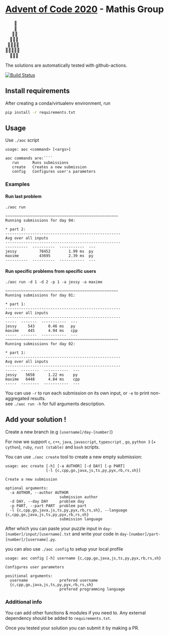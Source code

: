 # [Advent of Code 2020](https://adventofcode.com/) - Mathis Group
⁣    🌟  
    🎄  
   🎄🎄  
  🎄🎄🎄  
 🎄🎄🎄🎄  
🎄🎄🎄🎄🎄  
  🎁🎁🎁
  
The solutions are automatically tested with github-actions.

[![Build Status](https://github.com/vidalmaxime/adventofcode-2020/workflows/CI/badge.svg)](https://github.com/vidalmaxime/adventofcode-2020/actions?query=branch%3Amaster)


## Install requirements
After creating a conda/virtualenv environment, run
```bash
pip install -r requirements.txt
```
## Usage

Use `./aoc` script

```
usage: aoc <command> [<args>]

aoc commands are:````
   run      Runs submissions
   create   Creates a new submission
   config   Configures user's parameters
```

### Examples

#### Run last problem

```
./aoc run
```

```
~~~~~~~~~~~~~~~~~~~~~~~~~~~~~~~~~~~~~~~~~~~~~~~~~~
Running submissions for day 04:

* part 2:
---------------------------------------------------
Avg over all inputs
---------------------------------------------------
----------  ----------  -----------  ---
jessy          78452        1.99 ms  py
maxime         43695        2.39 ms  py
----------  ----------  -----------  ---
```

#### Run specific problems from specific users

```
./aoc run -d 1 -d 2 -p 1 -a jessy -a maxime
```

```
~~~~~~~~~~~~~~~~~~~~~~~~~~~~~~~~~~~~~~~~~~~~~~~~~~
Running submissions for day 01:

* part 1:
---------------------------------------------------
Avg over all inputs
---------------------------------------------------
-----  -------  -----------  ---
jessy     543      0.46 ms   py
maxime    445      4.94 ms   cpp
-----  -------  -----------  ---
~~~~~~~~~~~~~~~~~~~~~~~~~~~~~~~~~~~~~~~~~~~~~~~~~~
Running submissions for day 02:

* part 1:
---------------------------------------------------
Avg over all inputs
---------------------------------------------------
-----  --------  -----------  ---
jessy    5658      1.22 ms    py
maxime   6448      4.84 ms    cpp
-----  --------  -----------  ---
```

You can use `-r` to run each submission on its own input, or `-e` to print non-aggregated results.  
see `./aoc run -h` for full arguments description.

## Add your solution !

Create a new branch (e.g `[username]/day-[number]`)

For now we support `c`, `c++`, `java`, `javascript`, `typescript` , `go`, `python 3` (+ `cython`), `ruby`, `rust (stable)` and `bash` scripts.

You can use `./aoc create` tool to create a new empty submission:

```
usage: aoc create [-h] [-a AUTHOR] [-d DAY] [-p PART]
                  [-l {c,cpp,go,java,js,ts,py,pyx,rb,rs,sh}]

Create a new submission

optional arguments:
  -a AUTHOR, --author AUTHOR
                        submission author
  -d DAY, --day DAY     problem day
  -p PART, --part PART  problem part
  -l {c,cpp,go,java,js,ts,py,pyx,rb,rs,sh}, --language {c,cpp,go,java,js,ts,py,pyx,rb,rs,sh}
                        submission language
```
After which you can paste your puzzle input in `day-[number]/input/[username].txt` and write your code in `day-[number]/part-[number]/[username].py`.

you can also use `./aoc config` to setup your local profile

```
usage: aoc config [-h] username {c,cpp,go,java,js,ts,py,pyx,rb,rs,sh}

Configures user parameters

positional arguments:
  username              prefered username
  {c,cpp,go,java,js,ts,py,pyx,rb,rs,sh}
                        prefered programming language
```

### Additional info

You can add other functions & modules if you need to. Any external dependency should be added to `requirements.txt`.

Once you tested your solution you can submit it by making a PR.
